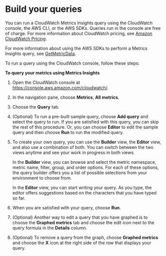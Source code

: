 # Build your queries<a name="cloudwatch-metrics-insights-buildquery"></a>

You can run a CloudWatch Metrics Insights query using the CloudWatch console, the AWS CLI, or the AWS SDKs\. Queries run in the console are free of charge\. For more information about CloudWatch pricing, see [Amazon CloudWatch Pricing](https://aws.amazon.com/cloudwatch/pricing/)\.

For more information about using the AWS SDKs to perform a Metrics Insights query, see [GetMetricData](https://docs.aws.amazon.com/AmazonCloudWatch/latest/APIReference/API_GetMetricData.html)\.

To run a query using the CloudWatch console, follow these steps:

**To query your metrics using Metrics Insights**

1. Open the CloudWatch console at [https://console\.aws\.amazon\.com/cloudwatch/](https://console.aws.amazon.com/cloudwatch/)\.

1. In the navigation pane, choose **Metrics**, **All metrics**\.

1. Choose the **Query** tab\.

1. \(Optional\) To run a pre\-built sample query, choose **Add query** and select the query to run\. If you are satisfied with this query, you can skip the rest of this procedure\. Or, you can choose **Editor** to edit the sample query and then choose **Run** to run the modified query\. 

1. To create your own query, you can use the **Builder** view, the **Editor** view, and also use a combination of both\. You can switch between the two views anytime and see your work in progress in both views\. 

   In the **Builder** view, you can browse and select the metric namespace, metric name, filter, group, and order options\. For each of these options, the query builder offers you a list of possible selections from your environment to choose from\.

   In the **Editor** view, you can start writing your query\. As you type, the editor offers suggestions based on the characters that you have typed so far\.

1. When you are satisfied with your query, choose **Run**\.

1. \(Optional\) Another way to edit a query that you have graphed is to choose the **Graphed metrics** tab and choose the edit icon next to the query formula in the **Details** column\.

1. \(Optional\) To remove a query from the graph, choose **Graphed metrics** and choose the **X** icon at the right side of the row that displays your query\.